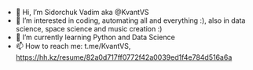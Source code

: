 - 👋 Hi, I’m Sidorchuk Vadim aka @KvantVS
- 👀 I’m interested in coding, automating all and everything :), also in data science, space science and music creation :)
- 🌱 I’m currently learning Python and Data Science
- 📫 How to reach me: t.me/KvantVS, https://hh.kz/resume/82a0d717ff0772f42a0039ed1f4e784d516a6a


<!---
KvantVS/KvantVS is a ✨ special ✨ repository because its `README.md` (this file) appears on your GitHub profile.
You can click the Preview link to take a look at your changes.
--->
